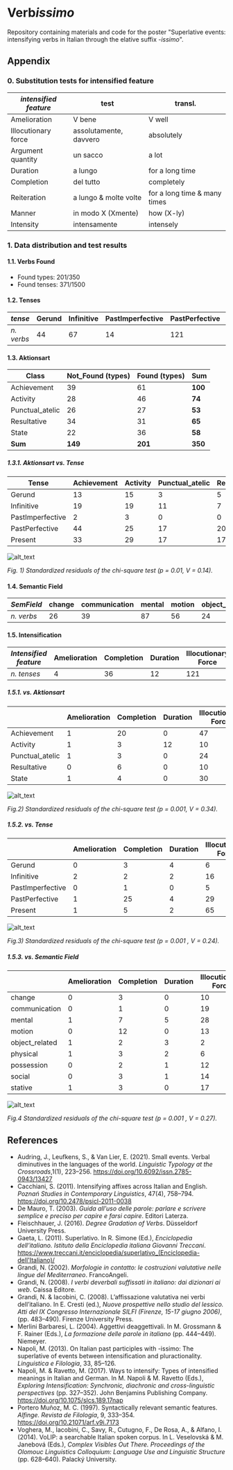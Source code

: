 # Verb*issimo*

Repository containing materials and code for the poster "Superlative events: intensifying verbs in Italian through the elative suffix -*issimo*".

## Appendix

### 0. Substitution tests for intensified feature

| *intensified feature* | test |transl.|
|-----------------------|------|-----|
|Amelioration	|V bene| V well|
|Illocutionary force	|assolutamente, davvero| absolutely|
|Argument quantity|	un sacco | a lot|
|Duration	|a lungo |for a long time|
|Completion	|del tutto|completely|
|Reiteration	|a lungo & molte volte| for a long time & many times|
|Manner	|in modo X (Xmente)| how (X-ly)|
|Intensity	|intensamente| intensely|


### 1. Data distribution and test results

#### 1.1. Verbs Found
* Found types: 201/350
* Found tenses: 371/1500

#### 1.2. Tenses

|*tense*|Gerund|	Infinitive | PastImperfective |	PastPerfective |	Present|
|-------|------|-------------|------------------|----------------|---------|
|*n. verbs*|44|	67|	14	|121	|125|


#### 1.3. Aktionsart

| Class | Not_Found (types) | Found (types)| **Sum**|
|-------|-------------------|--------------|--------|
| Achievement | 39 | 61 | **100** |
| Activity | 28 | 46 | **74** |
| Punctual_atelic | 26 | 27 | **53** |
| Resultative | 34 | 31 | **65** |
| State | 22 | 36 | **58** |
| **Sum** | **149** | **201** | **350** |

##### 1.3.1. Aktionsart vs. Tense


|Tense   | Achievement |	Activity | 	Punctual_atelic |	Resultative |	State |
|--------|-------------|-----------|------------------|-------------|-------|
| Gerund | 13 | 15 | 3 | 5 | 8 |
| Infinitive | 19 | 19 | 11 | 7 | 11 |
| PastImperfective | 2 | 3 | 0 | 0 | 9 |
| PastPerfective | 44 | 25 | 17 | 20 | 15 |
| Present | 33 | 29 | 17 | 17 | 29 |

![alt_text](Pictures/TensevsAkt.png)

*Fig. 1) Standardized residuals of the chi-square test (p = 0.01, V = 0.14).*

#### 1.4. Semantic Field

| *SemField* | change | communication | mental | motion | object_related | physical | possession | social | stative |
|----------|--------|---------------|--------|--------|----------------|----------|------------|--------|---------|
| *n. verbs* | 26     | 39            | 87     | 56     | 24             | 28       | 27         | 31     | 32      |

#### 1.5. Intensification

|*Intensified feature*|Amelioration|Completion|Duration|Illocutionary Force|Intensity/Degree|Manner|Quantity|Reiteration|
|---------------------|-------------|----------|-------|--------------------|---------------|-------|-------|-----------|
| *n. tenses*|4|36|12|121|70|62|29|16|

##### 1.5.1. vs. Aktionsart

|            |     Amelioration    |     Completion    |     Duration    |     Illocutionary   Force    |     Intensity/Degree    |     Manner    |     Quantity    |     Reiteration    |
|------------------------|---------------------|-------------------|-----------------|------------------------------|-------------------------|---------------|-----------------|--------------------|
|     Achievement        |     1               |     20            |     0           |     47                       |     14                  |     15        |     3           |     4              |
|     Activity           |     1               |     3             |     12          |     10                       |     27                  |     20        |     8           |     5              |
|     Punctual_atelic    |     1               |     3             |     0           |     24                       |     2                   |     8         |     1           |     6              |
|     Resultative        |     0               |     6             |     0           |     10                       |     4                   |     15        |     12          |     0              |
|     State              |     1               |     4             |     0           |     30                       |     23                  |     4         |     5           |     1              |

![alt_text](Pictures/IntensvAkt.png)

*Fig.2) Standardized residuals of the chi-square test (p = 0.001, V = 0.34).*

##### 1.5.2. vs. Tense

|                         |     Amelioration    |     Completion    |     Duration    |     Illocutionary   Force    |     Intensity/Degree    |     Manner    |     Quantity    |     Reiteration    |
|-------------------------|---------------------|-------------------|-----------------|------------------------------|-------------------------|---------------|-----------------|--------------------|
|     Gerund              |     0               |     3             |     4           |     6                        |     12                  |     15        |     3           |     1              |
|     Infinitive          |     2               |     2             |     2           |     16                       |     8                   |     5         |     7           |     4              |
|     PastImperfective    |     0               |     1             |     0           |     5                        |     6                   |     2         |     0           |     0              |
|     PastPerfective      |     1               |     25            |     4           |     29                       |     25                  |     15        |     16          |     6              |
|     Present             |     1               |     5             |     2           |     65                       |     19                  |     25        |     3           |     5              |

![alt_text](Pictures/IntensvTense.png)

*Fig.3) Standardized residuals of the chi-square test (p = 0.001 , V = 0.24).*

##### 1.5.3. vs. Semantic Field

|                       |     Amelioration    |     Completion    |     Duration    |     Illocutionary   Force    |     Intensity/Degree    |     Manner    |     Quantity    |     Reiteration    |
|-----------------------|---------------------|-------------------|-----------------|------------------------------|-------------------------|---------------|-----------------|--------------------|
|     change            |     0               |     3             |     0           |     10                       |     3                   |     5         |     5           |     0              |
|     communication     |     0               |     1             |     0           |     19                       |     4                   |     3         |     3           |     9              |
|     mental            |     1               |     7             |     5           |     28                       |     34                  |     8         |     3           |     1              |
|     motion            |     0               |     12            |     0           |     13                       |     5                   |     19        |     4           |     3              |
|     object_related    |     1               |     2             |     3           |     2                        |     3                   |     1         |     11          |     1              |
|     physical          |     1               |     3             |     2           |     6                        |     9                   |     7         |     0           |     0              |
|     possession        |     0               |     2             |     1           |     12                       |     0                   |     10        |     1           |     1              |
|     social            |     0               |     3             |     1           |     14                       |     8                   |     4         |     0           |     1              |
|     stative           |     1               |     3             |     0           |     17                       |     4                   |     5         |     2           |     0              |



![alt_text](Pictures/IntensvSem.png)

*Fig.4 Standardized residuals of the chi-square test (p = 0.001 , V = 0.27).*



## References

* Audring, J., Leufkens, S., & Van Lier, E. (2021). Small events. Verbal diminutives in the languages of the world. *Linguistic Typology at the Crossroads*,1(1), 223–256. https://doi.org/10.6092/issn.2785-0943/13427
* Cacchiani, S. (2011). Intensifying affixes across Italian and English. *Poznań Studies in Contemporary Linguistics*, 47(4), 758–794. https://doi.org/10.2478/psicl-2011-0038
* De Mauro, T. (2003). *Guida all’uso delle parole: parlare e scrivere semplice e preciso per capire e farsi capire*. Editori Laterza.
* Fleischhauer, J. (2016). *Degree Gradation of Verbs*. Düsseldorf University Press.
* Gaeta, L. (2011). Superlativo. In R. Simone (Ed.), *Enciclopedia dell’italiano. Istituto della Enciclopedia italiana Giovanni Treccani*. https://www.treccani.it/enciclopedia/superlativo_(Enciclopedia-dell'Italiano)/
* Grandi, N. (2002). *Morfologie in contatto: le costruzioni valutative nelle lingue del Mediterraneo*. FrancoAngeli.
* Grandi, N. (2008). *I verbi deverbali suffissati in italiano: dai dizionari ai web*. Caissa Editore.
* Grandi, N. & Iacobini, C. (2008). L’affissazione valutativa nei verbi dell’italiano. In E. Cresti (ed.), *Nuove prospettive nello studio del lessico. Atti del IX Congresso Internazionale SILFI (Firenze, 15-17 giugno 2006)*, (pp. 483–490). Firenze University Press.
* Merlini Barbaresi, L. (2004). Aggettivi deaggettivali. In M. Grossmann & F. Rainer (Eds.), *La formazione delle parole in italiano* (pp. 444–449). Niemeyer.
* Napoli, M. (2013). On Italian past participles with -issimo: The superlative of events between intensification and pluractionality. *Linguistica e Filologia*, 33, 85–126.
* Napoli, M. & Ravetto, M. (2017). Ways to intensify: Types of intensified meanings in Italian and German. In M. Napoli & M. Ravetto (Eds.), *Exploring Intensification: Synchronic, diachronic and cross-linguistic perspectives* (pp. 327–352). John Benjamins Publishing Company. https://doi.org/10.1075/slcs.189.17nap
* Portero Muñoz, M. C. (1997). Syntactically relevant semantic features. *Alfinge. Revista de Filología*, 9, 333–354. https://doi.org/10.21071/arf.v9i.7173
* Voghera, M., Iacobini, C., Savy, R., Cutugno, F., De Rosa, A., & Alfano, I. (2014). VoLIP: a searchable Italian spoken corpus. In L. Veselovská & M. Janebová (Eds.), *Complex Visibles Out There. Proceedings of the Olomouc Linguistics Colloquium: Language Use and Linguistic Structure* (pp. 628–640). Palacký University.
